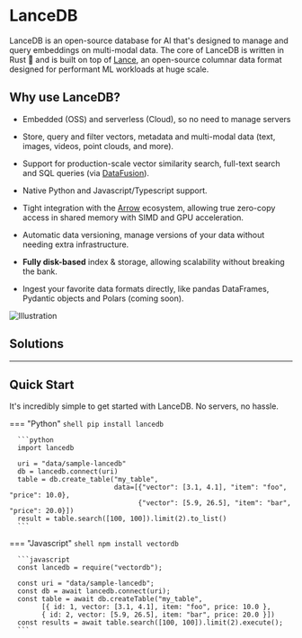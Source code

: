 # LanceDB

LanceDB is an open-source database for AI that's designed to manage and query embeddings on multi-modal data. The core of LanceDB is written in Rust 🦀 and is built on top of [Lance](https://github.com/lancedb/lance), an open-source columnar data format designed for performant ML workloads at huge scale.

## Why use LanceDB?

* Embedded (OSS) and serverless (Cloud), so no need to manage servers

* Store, query and filter vectors, metadata and multi-modal data (text, images, videos, point clouds, and more).

* Support for production-scale vector similarity search, full-text search and SQL queries (via [DataFusion](https://github.com/apache/arrow-datafusion)).

* Native Python and Javascript/Typescript support.

* Tight integration with the [Arrow](https://arrow.apache.org/docs/format/Columnar.html) ecosystem, allowing true zero-copy access in shared memory with SIMD and GPU acceleration.

* Automatic data versioning, manage versions of your data without needing extra infrastructure.

* **Fully disk-based** index & storage, allowing scalability without breaking the bank.

* Ingest your favorite data formats directly, like pandas DataFrames, Pydantic objects and Polars (coming soon).

![Illustration](/lancedb/assets/ecosystem-illustration.png)

## Solutions


<!-- Add this button once SaaS version is GA: -->

<!-- [Try out LanceDB Cloud](https://noteforms.com/forms/lancedb-mailing-list-cloud-kty1o5?notionforms=1&utm_source=notionforms){ .md-button .md-button--primary } -->


---

## Quick Start

It's incredibly simple to get started with LanceDB. No servers, no hassle.

=== "Python"
      ```shell
      pip install lancedb
      ```

      ```python
      import lancedb

      uri = "data/sample-lancedb"
      db = lancedb.connect(uri)
      table = db.create_table("my_table",
                              data=[{"vector": [3.1, 4.1], "item": "foo", "price": 10.0},
                                    {"vector": [5.9, 26.5], "item": "bar", "price": 20.0}])
      result = table.search([100, 100]).limit(2).to_list()
      ```

=== "Javascript"
      ```shell
      npm install vectordb
      ```

      ```javascript
      const lancedb = require("vectordb");

      const uri = "data/sample-lancedb";
      const db = await lancedb.connect(uri);
      const table = await db.createTable("my_table",
            [{ id: 1, vector: [3.1, 4.1], item: "foo", price: 10.0 },
            { id: 2, vector: [5.9, 26.5], item: "bar", price: 20.0 }])
      const results = await table.search([100, 100]).limit(2).execute();
      ```

